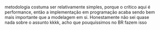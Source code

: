 metodologia costuma ser relativamente simples, porque o crítico aqui é performance, então a implementação em programação acaba sendo bem mais importante que a modelagem em si. Honestamente não sei quase nada sobre o assunto kkkk, acho que pouquíssimos no BR fazem isso